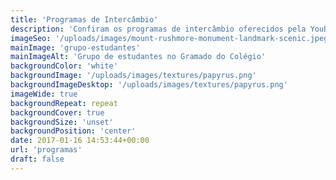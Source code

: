 ```yaml
---
title: 'Programas de Intercâmbio'
description: 'Confiram os programas de intercâmbio oferecidos pela YouBet!'
imageSeo: '/uploads/images/mount-rushmore-monument-landmark-scenic.jpeg'
mainImage: 'grupo-estudantes'
mainImageAlt: 'Grupo de estudantes no Gramado do Colégio'
backgroundColor: 'white'
backgroundImage: '/uploads/images/textures/papyrus.png'
backgroundImageDesktop: '/uploads/images/textures/papyrus.png'
imageWide: true
backgroundRepeat: repeat
backgroundCover: true
backgroundSize: 'unset'
backgroundPosition: 'center'
date: 2017-01-16 14:53:44+00:00
url: 'programas'
draft: false
---
```


